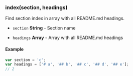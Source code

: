 
### index(section, headings)

Find section index in array with all README.md headings.


- `section` **String** - Section name

- `headings` **Array** - Array with all README.md headings





#### Example


```javascript
var section = 'c';
var headings = ['# a', '## b', '## c', '## d', '## e'];
// 2
```


